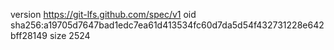 version https://git-lfs.github.com/spec/v1
oid sha256:a19705d7647bad1edc7ea61d413534fc60d7da5d54f432731228e642bff28149
size 2524
